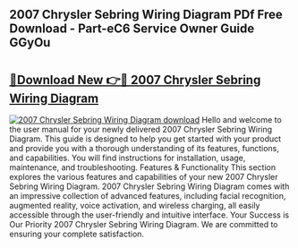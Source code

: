 ## 2007 Chrysler Sebring Wiring Diagram PDf Free Download - Part-eC6 Service Owner Guide GGyOu

# <h2><a href="http://dftlr9.blite.top/?on=2007+Chrysler+Sebring+Wiring+Diagram">🔗Download New 👉🔴 2007 Chrysler Sebring Wiring Diagram</a></h2>

[![2007 Chrysler Sebring Wiring Diagram download](https://i.imgur.com/lujVjoI.png)](http://dftlr9.blite.top/?on=2007+Chrysler+Sebring+Wiring+Diagram)
Hello and welcome to the user manual for your newly delivered 2007 Chrysler Sebring Wiring Diagram. This guide is designed to help you get started with your product and provide you with a thorough understanding of its features, functions, and capabilities. You will find instructions for installation, usage, maintenance, and troubleshooting. Features & Functionality This section explores the various features and capabilities of your new 2007 Chrysler Sebring Wiring Diagram. 2007 Chrysler Sebring Wiring Diagram comes with an impressive collection of advanced features, including facial recognition, augmented reality, voice activation, and wireless charging, all easily accessible through the user-friendly and intuitive interface. Your Success is Our Priority 2007 Chrysler Sebring Wiring Diagram. We are committed to ensuring your complete satisfaction.
